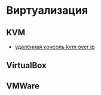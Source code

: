 # Виртуализация

## KVM

* [удалённая консоль kvm over ip](https://habr.com/ru/company/selectel/blog/464565)


## VirtualBox


## VMWare



